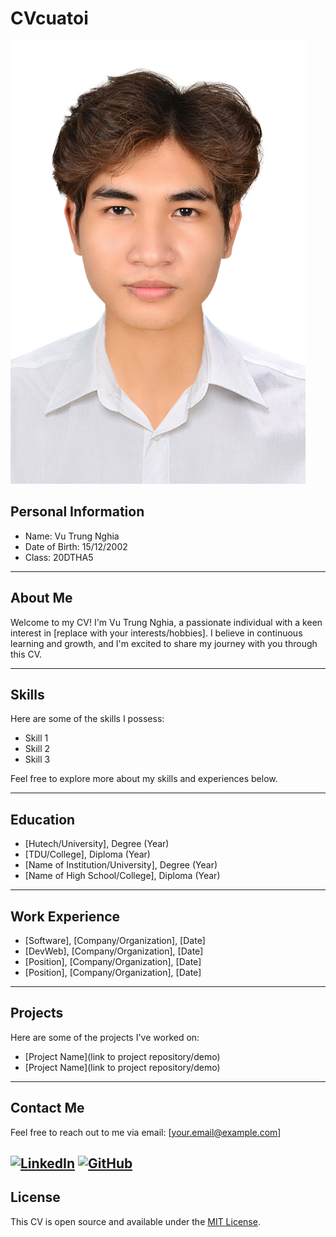 # CVcuatoi


![Profile Picture](/public/4x6.jpg)
## Personal Information
* Name: Vu Trung Nghia
* Date of Birth: 15/12/2002
* Class: 20DTHA5

---

## About Me

Welcome to my CV! I'm Vu Trung Nghia, a passionate individual with a keen interest in [replace with your interests/hobbies]. I believe in continuous learning and growth, and I'm excited to share my journey with you through this CV.

---

## Skills

Here are some of the skills I possess:
- Skill 1
- Skill 2
- Skill 3

Feel free to explore more about my skills and experiences below.

---

## Education


- [Hutech/University], Degree (Year)
- [TDU/College], Diploma (Year)
- [Name of Institution/University], Degree (Year)
- [Name of High School/College], Diploma (Year)


---

## Work Experience


- [Software], [Company/Organization], [Date]
- [DevWeb], [Company/Organization], [Date]
- [Position], [Company/Organization], [Date]
- [Position], [Company/Organization], [Date]


---

## Projects

Here are some of the projects I've worked on:
- [Project Name](link to project repository/demo)
- [Project Name](link to project repository/demo)

---

## Contact Me

Feel free to reach out to me via email: [your.email@example.com]


[![LinkedIn](https://img.shields.io/badge/LinkedIn-Profile-blue?style=flat-square&logo=linkedin)](https://www.linkedin.com/in/yourusername/)
[![GitHub](https://img.shields.io/badge/GitHub-Profile-black?style=flat-square&logo=github)](https://github.com/yourusername)
---

## License

This CV is open source and available under the [MIT License](LICENSE.md).
